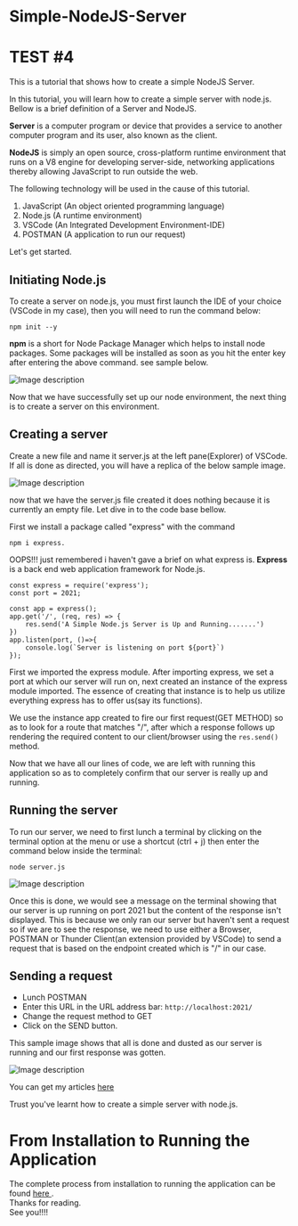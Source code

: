 # Simple-NodeJS-Server
# TEST #4
This is a tutorial that shows how to create a simple NodeJS Server.

In this tutorial, you will learn how to create a simple server with node.js. Bellow is a brief definition of a Server and NodeJS.

**Server** is a computer program or device that provides a service to another computer program and its user, also known as the client.

**NodeJS** is simply an open source, cross-platform runtime environment that runs on a V8 engine for developing server-side, networking applications thereby allowing JavaScript to run outside the web.

The following technology will be used in the cause of this tutorial.
1. JavaScript (An object oriented programming language)
2. Node.js (A runtime environment)
3. VSCode (An Integrated Development Environment-IDE)
4. POSTMAN (A application to run our request)

Let's get started. 

## Initiating Node.js
To create a server on node.js, you must first launch the IDE of your choice (VSCode in my case), then you will need to run the command below:

```
npm init --y
```
**npm** is a short for Node Package Manager which helps to install node packages. Some packages will be installed as soon as you hit the enter key after entering the above command. see sample below.


![Image description](https://dev-to-uploads.s3.amazonaws.com/uploads/articles/fyfuireynbm13hgl3l6s.PNG)

Now that we have successfully set up our node environment, the next thing is to create a server on this environment. 

## Creating a server
Create a new file and name it server.js at the left pane(Explorer) of VSCode. If all is done as directed, you will have a replica of the below sample image. 

![Image description](https://dev-to-uploads.s3.amazonaws.com/uploads/articles/6bxp1fv81auw5qustb5r.PNG)

now that we have the server.js file created it does nothing because it is currently an empty file. Let dive in to the code base bellow.

First we install a package called "express" with the command 

```
npm i express.
```
OOPS!!! just remembered i haven't gave a brief on what express is. **Express** is a back end web application framework for Node.js.

```
const express = require('express');
const port = 2021;

const app = express();
app.get('/', (req, res) => {
    res.send('A Simple Node.js Server is Up and Running.......')
})
app.listen(port, ()=>{
    console.log(`Server is listening on port ${port}`)
});
```

First we imported the express module. After importing express, we set a port at which our server will run on, next created an instance of the express module imported. The essence of creating that instance is to help us utilize everything express has to offer us(say its functions).

We use the instance app created to fire our first request(GET METHOD) so as to look for a route that matches "/", after which a response follows up rendering the required content to our client/browser using the `res.send()` method.

Now that we have all our lines of code, we are left with running this application so as to completely confirm that our server is really up and running.

## Running the server
To run our server, we need to first lunch a terminal by clicking on the terminal option at the menu or use a shortcut (ctrl + j) then  enter the command below inside the terminal:

```
node server.js
```

![Image description](https://dev-to-uploads.s3.amazonaws.com/uploads/articles/yx8jl4xc3ow54v9u5ow7.PNG)

Once this is done, we would see a message on the terminal showing that our server is up running on port 2021 but the content of the response isn't displayed. This is because we only ran our server but haven't sent a request so if we are to see the response, we need to use either a Browser, POSTMAN or Thunder Client(an extension provided by VSCode) to send a request that is based on the endpoint created which is "/" in our case.

## Sending a request

- Lunch POSTMAN
- Enter this URL in the URL address bar: `http://localhost:2021/`
- Change the request method to GET
- Click on the SEND button.

This sample image shows that all is done and dusted as our server is running and our first response was gotten.


![Image description](https://dev-to-uploads.s3.amazonaws.com/uploads/articles/1emop3pwubieju3y7e1l.PNG)

You can get my articles <a href="https://dev.to/callmefarad"> here </a>

Trust you've learnt how to create a simple server with node.js.

# From Installation to Running the Application
The complete process from installation to running the application can be found <a href="https://dev.to/callmefarad/simple-nodejs-server-1ee6">here </a>.</br>
Thanks for reading.</br>
See you!!!!
